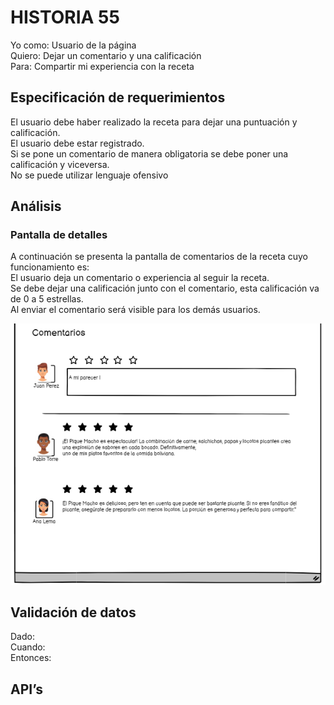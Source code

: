# HISTORIA 55
Yo como: Usuario de la página<br>
Quiero: Dejar un comentario y una calificación<br>
Para: Compartir mi experiencia con la receta<br>

## Especificación de requerimientos
El usuario debe haber realizado la receta para dejar una puntuación y calificación.<br>
El usuario debe estar registrado.<br>
Si se pone un comentario de manera obligatoria se debe poner una calificación y viceversa.<br>
No se puede utilizar lenguaje ofensivo<br>

## Análisis
### Pantalla de detalles
A continuación se presenta la pantalla de comentarios de la receta cuyo funcionamiento es:<br>
El usuario deja un comentario o experiencia al seguir la receta. <br>
Se debe dejar una calificación junto con el comentario, esta calificación va de 0 a 5 estrellas.<br>
Al enviar el comentario será visible para los demás usuarios.<br>

![Alt text](/historias/imagenes/comentarios_receta.png)

## Validación de datos
Dado: <br>
Cuando: <br>
Entonces: <br>

## API’s
